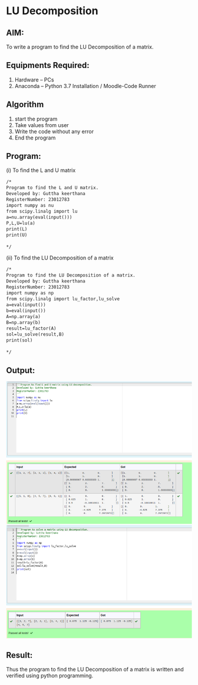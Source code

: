 # LU Decomposition 

## AIM:
To write a program to find the LU Decomposition of a matrix.

## Equipments Required:
1. Hardware – PCs
2. Anaconda – Python 3.7 Installation / Moodle-Code Runner

## Algorithm
1. start the program
2. Take values from user
3. Write the code without any error
4. End the program

## Program:
(i) To find the L and U matrix
```
/*
Program to find the L and U matrix.
Developed by: Guttha keerthana
RegisterNumber: 23012783
import numpy as nu
from scipy.linalg import lu
a=nu.array(eval(input()))
P,L,U=lu(a)
print(L)
print(U)

*/
```
(ii) To find the LU Decomposition of a matrix
```
/*
Program to find the LU Decomposition of a matrix.
Developed by: Guttha keerthana
RegisterNumber: 23012783
import numpy as np
from scipy.linalg import lu_factor,lu_solve
a=eval(input())
b=eval(input())
A=np.array(a)
B=np.array(b)
result=lu_factor(A)
sol=lu_solve(result,B)
print(sol)

*/
```

## Output:
![](LU.png)
![](LU2.png)


## Result:
Thus the program to find the LU Decomposition of a matrix is written and verified using python programming.

